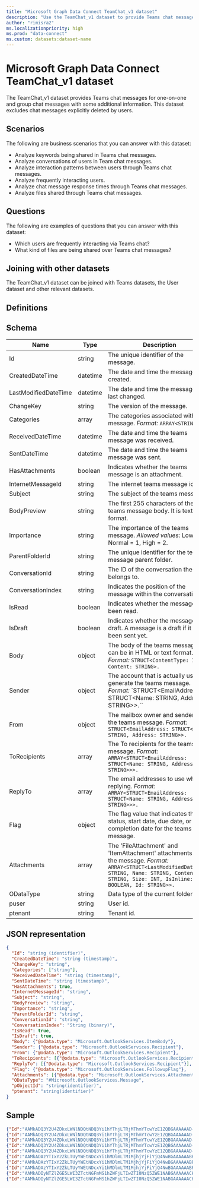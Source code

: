 ```yaml
---
title: "Microsoft Graph Data Connect TeamChat_v1 dataset"
description: "Use the TeamChat_v1 dataset to provide Teams chat messages for one-on-one and group chat messages."
author: "rimisra2"
ms.localizationpriority: high
ms.prod: "data-connect"
ms.custom: datasets:dataset-name
---
```


# Microsoft Graph Data Connect TeamChat_v1 dataset

The TeamChat_v1 dataset provides Teams chat messages for one-on-one and group chat messages with some additional information. This dataset excludes chat messages explicitly deleted by users.

## Scenarios

The following are business scenarios that you can answer with this dataset:

- Analyze keywords being shared in Teams chat messages.
- Analyze conversations of users in Team chat messages.
- Analyze interaction patterns between users through Teams chat messages.
- Analyze frequently interacting users.
- Analyze chat message response times through Teams chat messages.
- Analyze files shared through Teams chat messages.

## Questions

The following are examples of questions that you can answer with this dataset:

- Which users are frequently interacting via Teams chat?
- What kind of files are being shared over Teams chat messages?

## Joining with other datasets

The TeamChat_v1 dataset can be joined with Teams datasets, the User dataset and other relevant datasets.

## Definitions


## Schema


| Name  | Type  |  Description  |  FilterOptions  |  FilterType  |
| ----------- | ----------- | ----------- | ----------- | ----------- |
| Id |  string |  The unique identifier of the message. | No |  None | 
| CreatedDateTime |  datetime |  The date and time the message was created. |  Yes | Date | 
| LastModifiedDateTime |  datetime |  The date and time the message was last changed. |  Yes | Date | 
| ChangeKey |  string  | The version of the message. |  No |  None | 
| Categories |  array |  The categories associated with the message. *Format:* `ARRAY<STRING>.` |  No |  None | 
| ReceivedDateTime |  datetime |  The date and time the teams message was received. |  Yes |  Date |
| SentDateTime |  datetime |  The date and time the teams message was sent. |  Yes |  Date | 
| HasAttachments |  boolean |  Indicates whether the teams message is an attachment. |  No |  None | 
| InternetMessageId |  string |  The internet teams message id. |  No |  None | 
| Subject |  string |  The subject of the teams message. |  No |  None | 
| BodyPreview |  string |  The first 255 characters of the teams message body. It is text format. |  No |  None | 
| Importance |  string | The importance of the teams message. *Allowed values:* Low = 0, Normal = 1, High = 2. |  No |  None | 
| ParentFolderId |  string |  The unique identifier for the teams message parent folder. | No |  None | 
| ConversationId |  string |  The ID of the conversation the email belongs to. | No |  None | 
| ConversationIndex |  string | Indicates the position of the message within the conversation. |  No | None | 
| IsRead |  boolean |  Indicates whether the message has been read. |  No | None | 
| IsDraft | boolean |  Indicates whether the message is a draft. A message is a draft if it hasn’t been sent yet. | No | None |
| Body | object |  The body of the teams message. It can be in HTML or text format. *Format:* `STRUCT<ContentType: INT32, Content: STRING>.` | No |  None |
| Sender | object |  The account that is actually used to generate the teams message. *Format:* `STRUCT<EmailAddress: STRUCT<Name: STRING, Address: STRING>>.`` | No | None |
| From | object |  The mailbox owner and sender of the teams message. *Format:* `STRUCT<EmailAddress: STRUCT<Name: STRING, Address: STRING>>.` | No |  None |
| ToRecipients | array  | The To recipients for the teams message. *Format:* `ARRAY<STRUCT<EmailAddress: STRUCT<Name: STRING, Address: STRING>>>.` | No |  None |
| ReplyTo | array | The email addresses to use when replying. *Format:* `ARRAY<STRUCT<EmailAddress: STRUCT<Name: STRING, Address: STRING>>>.` | No |  None |
| Flag | object | The flag value that indicates the status, start date, due date, or completion date for the teams message. | No | None |
| Attachments | array | The 'FileAttachment' and 'ItemAttachment' attachments for the message. *Format:* `ARRAY<STRUCT<LastModifiedDateTime: STRING, Name: STRING, ContentType: STRING, Size: INT, IsInline: BOOLEAN, Id: STRING>>.`  | No | None |
| ODataType  | string | Data type of the current folder. | No | None |
| puser | string |  User id. | No |  None |
| ptenant | string |   Tenant id. | No  |  None |

## JSON representation

```json
{
  "Id": "string (identifier)",
  "CreatedDateTime": "string (timestamp)",
  "ChangeKey": "string",
  "Categories": ["string"],
  "ReceivedDateTime": "string (timestamp)",
  "SentDateTime": "string (timestamp)",
  "HasAttachments": true,
  "InternetMessageId": "string",
  "Subject": "string",
  "BodyPreview": "string",
  "Importance": "string",
  "ParentFolderId": "string",
  "ConversationId": "string",
  "ConversationIndex": "String (binary)",
  "IsRead": true,
  "IsDraft": true,
  "Body": {"@odata.type": "Microsoft.OutlookServices.ItemBody"},  
  "Sender": {"@odata.type": "Microsoft.OutlookServices.Recipient"},
  "From": {"@odata.type": "Microsoft.OutlookServices.Recipient"},
  "ToRecipients": [{"@odata.type": "Microsoft.OutlookServices.Recipient"}],
  "ReplyTo": [{"@odata.type": "Microsoft.OutlookServices.Recipient"}],
  "Flag": {"@odata.type": "Microsoft.OutlookServices.FollowupFlag"},
  "Attachments": [{"@odata.type": "Microsoft.OutlookServices.Attachment"}],
  "ODataType": "#Microsoft.OutlookServices.Message",
  "pObjectId": "string(identifier)",
  "ptenant": "string(identifier)"
}   
```

## Sample 


```json
{"Id":"AAMkADQ3Y2U4ZDkxLWNlNDQtNDQ3Yi1hYThjLTRjMThmYTcwYzE1ZQBGAAAAAAD-UfkfMt6YQJu0uJ3YDpmhBwBZ8R1Q_NixQ4JomsSKP1URAAAAAAFBAABZ8R1Q_NixQ4JomsSKP1URAAAAAYikAAA=","CreatedDateTime":"2021-05-05T18:38:45Z","LastModifiedDateTime":"2021-05-05T18:38:46Z","ChangeKey":"CQAAABYAAABZ8R1Q+NixQ4JomsSKP1URAAAAACcN","Categories": "[\"Orange Category\", \"Green Category\", \"Blue Category\"]","ReceivedDateTime":"2021-05-05T18:38:44Z","SentDateTime":"2021-05-05T18:38:44Z","HasAttachments":false,"InternetMessageId":"1620239924329","Subject":"RE: Meeting","BodyPreview":"Hi Megan. Were you able to finalize our team offsite agenda?","Importance":"Normal","ParentFolderId":"AAMkADQ3Y2U4ZDkxLWNlNDQtNDQ3Yi1hYThjLTRjMThmYTcwYzE1ZQAuAAAAAAD-UfkfMt6YQJu0uJ3YDpmhAQBZ8R1Q_NixQ4JomsSKP1URAAAAAAFBAAA=","ConversationId":"AAQkADQ3Y2U4ZDkxLWNlNDQtNDQ3Yi1hYThjLTRjMThmYTcwYzE1ZQAQAGJWUSDmsfcg_x9jLboVltc=","ConversationIndex":"AQHXQd3gYlZRIOax9yD7H2MtuhWW1w==","IsRead":true,"IsDraft":false,"Body":{"ContentType":"Microsoft.OutlookServices.BodyType'HTML'","Content":"<html><head>\r\n<meta http-equiv=\"Content-Type\" content=\"text/html; charset=utf-8\"><meta content=\"text/html; charset=us-ascii\"></head><body>Hi Megan. Were you able to finalize our team offsite agenda? </body></html>"},"Sender":{"EmailAddress":{"Name":"Patti Fernandez","Address":"PattiF@M365x413676.OnMicrosoft.com"}},"From":{"EmailAddress":{"Name":"Patti Fernandez","Address":"PattiF@M365x413676.OnMicrosoft.com"}},"ToRecipients":[{"EmailAddress":{"Name":"Megan Bowen","Address":"MeganB@M365x413676.OnMicrosoft.com"}}],"ReplyTo":"[{ \"EmailAddress\": { \"Name\": \"John Doe\", \"Address\": \"johnd@contoso.com\" } }]","Flag":{"FlagStatus":"Microsoft.OutlookServices.FollowupFlagStatus'NotFlagged'"},"Attachments":[],"ODataType":"#Microsoft.OutlookServices.Message","puser":"0a863fbf-47f5-4e3f-9b0b-0bfaec763723","ptenant":"82100b66-ace5-4bd1-a137-f11432b93451" }
{"Id":"AAMkADQ3Y2U4ZDkxLWNlNDQtNDQ3Yi1hYThjLTRjMThmYTcwYzE1ZQBGAAAAAAD-UfkfMt6YQJu0uJ3YDpmhBwBZ8R1Q_NixQ4JomsSKP1URAAAAAAFBAABZ8R1Q_NixQ4JomsSKP1URAAAAAYilAAA=","CreatedDateTime":"2021-05-05T18:38:45Z","LastModifiedDateTime":"2021-05-05T18:38:46Z","ChangeKey":"CQAAABYAAABZ8R1Q+NixQ4JomsSKP1URAAAAACcL","Categories":[],"ReceivedDateTime":"2021-05-05T18:38:44Z","SentDateTime":"2021-05-05T18:38:44Z","HasAttachments":false,"InternetMessageId":"1620239924666","Subject":"","BodyPreview":"Hi Patti. It's about done.","Importance":"Normal","ParentFolderId":"AAMkADQ3Y2U4ZDkxLWNlNDQtNDQ3Yi1hYThjLTRjMThmYTcwYzE1ZQAuAAAAAAD-UfkfMt6YQJu0uJ3YDpmhAQBZ8R1Q_NixQ4JomsSKP1URAAAAAAFBAAA=","ConversationId":"AAQkADQ3Y2U4ZDkxLWNlNDQtNDQ3Yi1hYThjLTRjMThmYTcwYzE1ZQAQAMRD8QI2TRoGMaHlTEfVu6A=","ConversationIndex":"AQHXQd3gxEPxAjZNGgYxoeVMR9W7oA==","IsRead":true,"IsDraft":false,"Body":{"ContentType":"Microsoft.OutlookServices.BodyType'HTML'","Content":"<html><head>\r\n<meta http-equiv=\"Content-Type\" content=\"text/html; charset=utf-8\"><meta content=\"text/html; charset=us-ascii\"></head><body>Hi Patti. It's about done. </body></html>"},"Sender":{"EmailAddress":{"Name":"Megan Bowen","Address":"MeganB@M365x413676.OnMicrosoft.com"}},"From":{"EmailAddress":{"Name":"Megan Bowen","Address":"MeganB@M365x413676.OnMicrosoft.com"}},"ToRecipients":[{"EmailAddress":{"Name":"Patti Fernandez","Address":"PattiF@M365x413676.OnMicrosoft.com"}}],"ReplyTo":[],"Flag":{"FlagStatus":"Microsoft.OutlookServices.FollowupFlagStatus'NotFlagged'"},"Attachments":[],"ODataType":"#Microsoft.OutlookServices.Message","puser":"0a863fbf-47f5-4e3f-9b0b-0bfaec763723","ptenant":"82100b66-ace5-4bd1-a137-f11432b93451"}
{"Id":"AAMkADQ3Y2U4ZDkxLWNlNDQtNDQ3Yi1hYThjLTRjMThmYTcwYzE1ZQBGAAAAAAD-UfkfMt6YQJu0uJ3YDpmhBwBZ8R1Q_NixQ4JomsSKP1URAAAAAAFBAABZ8R1Q_NixQ4JomsSKP1URAAAAAYimAAA=","CreatedDateTime":"2021-05-05T18:38:51Z","LastModifiedDateTime":"2021-05-05T18:38:52Z","ChangeKey":"CQAAABYAAABZ8R1Q+NixQ4JomsSKP1URAAAAACch","Categories":[],"ReceivedDateTime":"2021-05-05T18:38:50Z","SentDateTime":"2021-05-05T18:38:50Z","HasAttachments":false,"InternetMessageId":"1620239930591","Subject":"","BodyPreview":"Good work Megan! Excited for online yoga! I'd say this is good. Let's go ahead and announce to the rest of the team.","Importance":"Normal","ParentFolderId":"AAMkADQ3Y2U4ZDkxLWNlNDQtNDQ3Yi1hYThjLTRjMThmYTcwYzE1ZQAuAAAAAAD-UfkfMt6YQJu0uJ3YDpmhAQBZ8R1Q_NixQ4JomsSKP1URAAAAAAFBAAA=","ConversationId":"AAQkADQ3Y2U4ZDkxLWNlNDQtNDQ3Yi1hYThjLTRjMThmYTcwYzE1ZQAQAGFJCxEOpE8V5sJsZ4NuI6k=","ConversationIndex":"AQHXQd3kYUkLEQ6kTxXmwmxng24jqQ==","IsRead":true,"IsDraft":false,"Body":{"ContentType":"Microsoft.OutlookServices.BodyType'HTML'","Content":"<html><head>\r\n<meta http-equiv=\"Content-Type\" content=\"text/html; charset=utf-8\"><meta content=\"text/html; charset=us-ascii\"></head><body>Good work Megan! Excited for online yoga! I'd say this is good. Let's go ahead and announce to the rest of the team. </body></html>"},"Sender":{"EmailAddress":{"Name":"Patti Fernandez","Address":"PattiF@M365x413676.OnMicrosoft.com"}},"From":{"EmailAddress":{"Name":"Patti Fernandez","Address":"PattiF@M365x413676.OnMicrosoft.com"}},"ToRecipients":[{"EmailAddress":{"Name":"Megan Bowen","Address":"MeganB@M365x413676.OnMicrosoft.com"}}],"ReplyTo":[],"Flag":{"FlagStatus":"Microsoft.OutlookServices.FollowupFlagStatus'NotFlagged'"},"Attachments":[],"ODataType":"#Microsoft.OutlookServices.Message","puser":"0a863fbf-47f5-4e3f-9b0b-0bfaec763723","ptenant":"82100b66-ace5-4bd1-a137-f11432b93451"}
{"Id":"AAMkADQ3Y2U4ZDkxLWNlNDQtNDQ3Yi1hYThjLTRjMThmYTcwYzE1ZQBGAAAAAAD-UfkfMt6YQJu0uJ3YDpmhBwBZ8R1Q_NixQ4JomsSKP1URAAAAAAFBAABZ8R1Q_NixQ4JomsSKP1URAAAAAYinAAA=","CreatedDateTime":"2021-05-05T18:38:51Z","LastModifiedDateTime":"2021-05-05T18:38:52Z","ChangeKey":"CQAAABYAAABZ8R1Q+NixQ4JomsSKP1URAAAAACcj","Categories":[],"ReceivedDateTime":"2021-05-05T18:38:49Z","SentDateTime":"2021-05-05T18:38:49Z","HasAttachments":true,"InternetMessageId":"1620239929782","Subject":"","BodyPreview":"Here's the agenda. *attachment*","Importance":"Normal","ParentFolderId":"AAMkADQ3Y2U4ZDkxLWNlNDQtNDQ3Yi1hYThjLTRjMThmYTcwYzE1ZQAuAAAAAAD-UfkfMt6YQJu0uJ3YDpmhAQBZ8R1Q_NixQ4JomsSKP1URAAAAAAFBAAA=","ConversationId":"AAQkADQ3Y2U4ZDkxLWNlNDQtNDQ3Yi1hYThjLTRjMThmYTcwYzE1ZQAQAG8n_kzcdY2zkDARfGDW0Jk=","ConversationIndex":"AQHXQd3jbyf6TNx1jbOQMBF8YNbQmQ==","IsRead":true,"IsDraft":false,"Body":{"ContentType":"Microsoft.OutlookServices.BodyType'HTML'","Content":"<html><head>\r\n<meta http-equiv=\"Content-Type\" content=\"text/html; charset=utf-8\"><meta content=\"text/html; charset=us-ascii\"></head><body><div id=\"OwaReferenceAttachments\" style=\"display:none; visibility:hidden\"><div style=\"display:none; visibility:hidden\"><a href=\"https://m365x413676-my.sharepoint.com/personal/meganb_m365x413676_onmicrosoft_com/Documents/Microsoft%20Teams%20Chat%20Files/Offsite%20Agenda.png\" target=\"_blank\" style=\"text-decoration:none; margin:0px; font-size:14px; font-family:'Segoe UI','Segoe WP','Segoe UI WPC',Tahoma,Arial,sans-serif; color:rgb(0,114,198)\">Offsite Agenda.png<img width=\"0\" height=\"0\" src=\"dummy.jpg\" originalsrc=\"cid:cc782c08-b87b-4e67-b563-d10344ea7feb\" title=\"Offsite Agenda.png\" style=\"visibility:hidden; border:0px; display:none\"></a></div></div><div id=\"OwaReferenceAttachmentsEnd\" style=\"display:none; visibility:hidden\"></div>Here's the agenda. *attachment* </body></html>"},"Sender":{"EmailAddress":{"Name":"Megan Bowen","Address":"MeganB@M365x413676.OnMicrosoft.com"}},"From":{"EmailAddress":{"Name":"Megan Bowen","Address":"MeganB@M365x413676.OnMicrosoft.com"}},"ToRecipients":[{"EmailAddress":{"Name":"Patti Fernandez","Address":"PattiF@M365x413676.OnMicrosoft.com"}}],"ReplyTo":[],"Flag":{"FlagStatus":"Microsoft.OutlookServices.FollowupFlagStatus'NotFlagged'"},"Attachments":[{"Id":"AAMkADQ3Y2U4ZDkxLWNlNDQtNDQ3Yi1hYThjLTRjMThmYTcwYzE1ZQBGAAAAAAD-UfkfMt6YQJu0uJ3YDpmhBwBZ8R1Q_NixQ4JomsSKP1URAAAAAAFBAABZ8R1Q_NixQ4JomsSKP1URAAAAAYinAAABEgAQAMr27Up2rM5Nhc7fEa5aark=","LastModifiedDateTime":"2021-05-05T18:38:51Z","Name":"Offsite Agenda.png","ContentType":"image/png","Size":600,"IsInline":true,"ODataType":"#Microsoft.OutlookServices.ReferenceAttachment"}],"ODataType":"#Microsoft.OutlookServices.Message","puser":"0a863fbf-47f5-4e3f-9b0b-0bfaec763723","ptenant":"82100b66-ace5-4bd1-a137-f11432b93451"}
{"Id":"AAMkADQ3Y2U4ZDkxLWNlNDQtNDQ3Yi1hYThjLTRjMThmYTcwYzE1ZQBGAAAAAAD-UfkfMt6YQJu0uJ3YDpmhBwBZ8R1Q_NixQ4JomsSKP1URAAAAAAFBAABZ8R1Q_NixQ4JomsSKP1URAAAAAYioAAA=","CreatedDateTime":"2021-05-05T18:38:51Z","LastModifiedDateTime":"2021-05-05T18:38:53Z","ChangeKey":"CQAAABYAAABZ8R1Q+NixQ4JomsSKP1URAAAAACcm","Categories":[],"ReceivedDateTime":"2021-05-05T18:38:50Z","SentDateTime":"2021-05-05T18:38:50Z","HasAttachments":false,"InternetMessageId":"1620239930147","Subject":"","BodyPreview":"Namaste\r\n9:30A Yoga & guided meditation\r\n10:00A Kickoff & announcements\r\n10:30A Team exercise\r\n10:40A Setting an intention\r\n10:50A Break\r\n\r\n2021 roadmap\r\n11:05A Goalsetting & brainstorming\r\n11:35A Defining & prioritizing\r\n12:05A Group breakouts\r\n12:30A Lu","Importance":"Normal","ParentFolderId":"AAMkADQ3Y2U4ZDkxLWNlNDQtNDQ3Yi1hYThjLTRjMThmYTcwYzE1ZQAuAAAAAAD-UfkfMt6YQJu0uJ3YDpmhAQBZ8R1Q_NixQ4JomsSKP1URAAAAAAFBAAA=","ConversationId":"AAQkADQ3Y2U4ZDkxLWNlNDQtNDQ3Yi1hYThjLTRjMThmYTcwYzE1ZQAQABNbRfbuhGLtiQGxQ7-DunY=","ConversationIndex":"AQHXQd3kE1tF9u6EYu2JAbFDv8O6dg==","IsRead":true,"IsDraft":false,"Body":{"ContentType":"Microsoft.OutlookServices.BodyType'HTML'","Content":"<html><head>\r\n<meta http-equiv=\"Content-Type\" content=\"text/html; charset=utf-8\"><meta content=\"text/html; charset=us-ascii\"></head><body><strong>Namaste</strong><br>9:30A Yoga &amp; guided meditation<br>10:00A Kickoff &amp; announcements<br>10:30A Team exercise<br>10:40A Setting an intention<br>10:50A Break<br><br><strong>2021 roadmap</strong><br>11:05A Goalsetting &amp; brainstorming<br>11:35A Defining &amp; prioritizing<br>12:05A Group breakouts<br>12:30A Lunch &amp; virtual dance party<br><br><strong>Paving the way</strong><br>1:30P Goal mapping<br>2:00P Iteration<br>2:35P Share back &amp; discussion<br>3:35P Maps closure<br><br><strong>Closing</strong><br>4:10P Speeches &amp; recognition<br>5:00P Happy hour<br><br><strong>The Future</strong><br>4:10pm What does this all mean? 35 minutes<br>5:00pm Happy Hour (60 minutes)<br></body></html>"},"Sender":{"EmailAddress":{"Name":"Megan Bowen","Address":"MeganB@M365x413676.OnMicrosoft.com"}},"From":{"EmailAddress":{"Name":"Megan Bowen","Address":"MeganB@M365x413676.OnMicrosoft.com"}},"ToRecipients":[{"EmailAddress":{"Name":"Patti Fernandez","Address":"PattiF@M365x413676.OnMicrosoft.com"}}],"ReplyTo":[],"Flag":{"FlagStatus":"Microsoft.OutlookServices.FollowupFlagStatus'NotFlagged'"},"Attachments":[],"ODataType":"#Microsoft.OutlookServices.Message","puser":"0a863fbf-47f5-4e3f-9b0b-0bfaec763723","ptenant":"82100b66-ace5-4bd1-a137-f11432b93451"}
{"Id":"AAMkADAzYTIxY2ZkLTUyYWEtNDcxYi1hMDlmLTM1MjhjYjFiYjQ4NwBGAAAAAABRedvAfKlvSp0pklQljCtYBwAG6ILvJoObRa973YtplcVEAAAAAAFOAAAG6ILvJoObRa973YtplcVEAAAAAP3MAAA=","CreatedDateTime":"2021-05-05T18:30:18Z","LastModifiedDateTime":"2021-05-05T18:30:37Z","ChangeKey":"CQAAABYAAAAG6ILvJoObRa973YtplcVEAAAAACWy","Categories":[],"ReceivedDateTime":"2021-05-05T18:30:07Z","SentDateTime":"2021-05-05T18:30:07Z","HasAttachments":true,"InternetMessageId":"1620239407317","Subject":"","BodyPreview":"Please give final review by EOD so we can push to publishing","Importance":"Normal","ParentFolderId":"AAMkADAzYTIxY2ZkLTUyYWEtNDcxYi1hMDlmLTM1MjhjYjFiYjQ4NwAuAAAAAABRedvAfKlvSp0pklQljCtYAQAG6ILvJoObRa973YtplcVEAAAAAAFOAAA=","ConversationId":"AAQkADAzYTIxY2ZkLTUyYWEtNDcxYi1hMDlmLTM1MjhjYjFiYjQ4NwAQAAEg_WJ8lKF-wKvYyO6GToU=","ConversationIndex":"AQHXQdysASD5YnyUoX/Aq9jI7oZOhQ==","IsRead":true,"IsDraft":false,"Body":{"ContentType":"Microsoft.OutlookServices.BodyType'HTML'","Content":"<html><head>\r\n<meta http-equiv=\"Content-Type\" content=\"text/html; charset=utf-8\"><meta content=\"text/html; charset=us-ascii\"></head><body><div id=\"OwaReferenceAttachments\" style=\"display:none; visibility:hidden\"><div style=\"display:none; visibility:hidden\"><a href=\"https://m365x413676-my.sharepoint.com/personal/alexw_m365x413676_onmicrosoft_com/Documents/Microsoft%20Teams%20Chat%20Files/Contoso%20NextGen%20Camera%20Product%20Planning.docx\" target=\"_blank\" style=\"text-decoration:none; margin:0px; font-size:14px; font-family:'Segoe UI','Segoe WP','Segoe UI WPC',Tahoma,Arial,sans-serif; color:rgb(0,114,198)\">Contoso NextGen Camera Product Planning.docx<img width=\"0\" height=\"0\" src=\"dummy.jpg\" originalsrc=\"cid:47cad2f9-66c9-4b5a-9150-e9158d718c72\" title=\"Contoso NextGen Camera Product Planning.docx\" style=\"visibility:hidden; border:0px; display:none\"></a></div></div><div id=\"OwaReferenceAttachmentsEnd\" style=\"display:none; visibility:hidden\"></div>Please give final review by EOD so we can push to publishing </body></html>"},"Sender":{"EmailAddress":{"Name":"Alex Wilber","Address":"AlexW@M365x413676.OnMicrosoft.com"}},"From":{"EmailAddress":{"Name":"Alex Wilber","Address":"AlexW@M365x413676.OnMicrosoft.com"}},"ToRecipients":[{"EmailAddress":{"Name":"Megan Bowen","Address":"MeganB@M365x413676.OnMicrosoft.com"}}],"ReplyTo":[],"Flag":{"FlagStatus":"Microsoft.OutlookServices.FollowupFlagStatus'NotFlagged'"},"Attachments":[{"Id":"AAMkADAzYTIxY2ZkLTUyYWEtNDcxYi1hMDlmLTM1MjhjYjFiYjQ4NwBGAAAAAABRedvAfKlvSp0pklQljCtYBwAG6ILvJoObRa973YtplcVEAAAAAAFOAAAG6ILvJoObRa973YtplcVEAAAAAP3MAAABEgAQAFdFRCIQHvRGrQ1sL9Id5io=","LastModifiedDateTime":"2021-05-05T18:30:18Z","Name":"Contoso NextGen Camera Product Planning.docx","ContentType":"application/vnd.openxmlformats-officedocument.wordprocessingml.document","Size":890,"IsInline":true,"ODataType":"#Microsoft.OutlookServices.ReferenceAttachment"}],"ODataType":"#Microsoft.OutlookServices.Message","puser":"0d83c6c7-2d2f-4c02-9cf9-c405ade49a1a","ptenant":"82100b66-ace5-4bd1-a137-f11432b93451"}
{"Id":"AAMkADAzYTIxY2ZkLTUyYWEtNDcxYi1hMDlmLTM1MjhjYjFiYjQ4NwBGAAAAAABRedvAfKlvSp0pklQljCtYBwAG6ILvJoObRa973YtplcVEAAAAAAFOAAAG6ILvJoObRa973YtplcVEAAAAAP3NAAA=","CreatedDateTime":"2021-05-05T18:37:47Z","LastModifiedDateTime":"2021-05-05T18:37:48Z","ChangeKey":"CQAAABYAAAAG6ILvJoObRa973YtplcVEAAAAACqx","Categories":[],"ReceivedDateTime":"2021-05-05T18:37:45Z","SentDateTime":"2021-05-05T18:37:45Z","HasAttachments":false,"InternetMessageId":"1620239865698","Subject":"","BodyPreview":"Hey there. We just received a UI Power App design request from a client. Would anyone here have any bandwidth to take this on? This is based off an existing app, and we would only need to make updates to the UI.","Importance":"Normal","ParentFolderId":"AAMkADAzYTIxY2ZkLTUyYWEtNDcxYi1hMDlmLTM1MjhjYjFiYjQ4NwAuAAAAAABRedvAfKlvSp0pklQljCtYAQAG6ILvJoObRa973YtplcVEAAAAAAFOAAA=","ConversationId":"AAQkADAzYTIxY2ZkLTUyYWEtNDcxYi1hMDlmLTM1MjhjYjFiYjQ4NwAQACNMLpdNu3W7AZ7xFmsKXcw=","ConversationIndex":"AQHXQd29I0wul027dbsBnvEWawpdzA==","IsRead":true,"IsDraft":false,"Body":{"ContentType":"Microsoft.OutlookServices.BodyType'HTML'","Content":"<html><head>\r\n<meta http-equiv=\"Content-Type\" content=\"text/html; charset=utf-8\"><meta content=\"text/html; charset=us-ascii\"></head><body>Hey there. We just received a UI Power App design request from a client. Would anyone here have any bandwidth to take this on? This is based off an existing app, and we would only need to make updates to the UI. </body></html>"},"Sender":{"EmailAddress":{"Name":"Christie Cline","Address":"ChristieC@M365x413676.OnMicrosoft.com"}},"From":{"EmailAddress":{"Name":"Christie Cline","Address":"ChristieC@M365x413676.OnMicrosoft.com"}},"ToRecipients":[{"EmailAddress":{"Name":"Alex Wilber","Address":"AlexW@M365x413676.OnMicrosoft.com"}},{"EmailAddress":{"Name":"Irvin Sayers","Address":"IrvinS@M365x413676.OnMicrosoft.com"}},{"EmailAddress":{"Name":"Johanna Lorenz","Address":"JohannaL@M365x413676.OnMicrosoft.com"}},{"EmailAddress":{"Name":"Lynne Robbins","Address":"LynneR@M365x413676.OnMicrosoft.com"}},{"EmailAddress":{"Name":"Megan Bowen","Address":"MeganB@M365x413676.OnMicrosoft.com"}}],"ReplyTo":[],"Flag":{"FlagStatus":"Microsoft.OutlookServices.FollowupFlagStatus'NotFlagged'"},"Attachments":[],"ODataType":"#Microsoft.OutlookServices.Message","puser":"0d83c6c7-2d2f-4c02-9cf9-c405ade49a1a","ptenant":"82100b66-ace5-4bd1-a137-f11432b93451"}
{"Id":"AAMkADAzYTIxY2ZkLTUyYWEtNDcxYi1hMDlmLTM1MjhjYjFiYjQ4NwBGAAAAAABRedvAfKlvSp0pklQljCtYBwAG6ILvJoObRa973YtplcVEAAAAAAFOAAAG6ILvJoObRa973YtplcVEAAAAAP3OAAA=","CreatedDateTime":"2021-05-05T18:37:47Z","LastModifiedDateTime":"2021-05-05T18:37:48Z","ChangeKey":"CQAAABYAAAAG6ILvJoObRa973YtplcVEAAAAACq0","Categories":[],"ReceivedDateTime":"2021-05-05T18:37:46Z","SentDateTime":"2021-05-05T18:37:46Z","HasAttachments":false,"InternetMessageId":"1620239866179","Subject":"","BodyPreview":"Christie, I have bandwidth this week. Shall we hop on a quick call to discuss?","Importance":"Normal","ParentFolderId":"AAMkADAzYTIxY2ZkLTUyYWEtNDcxYi1hMDlmLTM1MjhjYjFiYjQ4NwAuAAAAAABRedvAfKlvSp0pklQljCtYAQAG6ILvJoObRa973YtplcVEAAAAAAFOAAA=","ConversationId":"AAQkADAzYTIxY2ZkLTUyYWEtNDcxYi1hMDlmLTM1MjhjYjFiYjQ4NwAQABA8ly5T_yUK92It3S0E9ek=","ConversationIndex":"AQHXQd29EDyXLlP7JQr3Yi3dLQT16Q==","IsRead":true,"IsDraft":false,"Body":{"ContentType":"Microsoft.OutlookServices.BodyType'HTML'","Content":"<html><head>\r\n<meta http-equiv=\"Content-Type\" content=\"text/html; charset=utf-8\"><meta content=\"text/html; charset=us-ascii\"></head><body>Christie, I have bandwidth this week. Shall we hop on a quick call to discuss? </body></html>"},"Sender":{"EmailAddress":{"Name":"Johanna Lorenz","Address":"JohannaL@M365x413676.OnMicrosoft.com"}},"From":{"EmailAddress":{"Name":"Johanna Lorenz","Address":"JohannaL@M365x413676.OnMicrosoft.com"}},"ToRecipients":[{"EmailAddress":{"Name":"Alex Wilber","Address":"AlexW@M365x413676.OnMicrosoft.com"}},{"EmailAddress":{"Name":"Christie Cline","Address":"ChristieC@M365x413676.OnMicrosoft.com"}},{"EmailAddress":{"Name":"Irvin Sayers","Address":"IrvinS@M365x413676.OnMicrosoft.com"}},{"EmailAddress":{"Name":"Lynne Robbins","Address":"LynneR@M365x413676.OnMicrosoft.com"}},{"EmailAddress":{"Name":"Megan Bowen","Address":"MeganB@M365x413676.OnMicrosoft.com"}}],"ReplyTo":[],"Flag":{"FlagStatus":"Microsoft.OutlookServices.FollowupFlagStatus'NotFlagged'"},"Attachments":[],"ODataType":"#Microsoft.OutlookServices.Message","puser":"0d83c6c7-2d2f-4c02-9cf9-c405ade49a1a","ptenant":"82100b66-ace5-4bd1-a137-f11432b93451"}
{"Id":"AAMkADIyNTZlZGE5LWI3ZTctNGFmMS1hZWFjLTIwZTI0NzQ5ZWE1NABGAAAAAACH5vR8kY2rQZaGr5miyA6LBwAfFov8oJymR5Q0LAVtbwCpAAAAAAE4AAAfFov8oJymR5Q0LAVtbwCpAAAAAZLhAAA=","CreatedDateTime":"2021-05-05T18:37:36Z","LastModifiedDateTime":"2021-05-05T18:37:37Z","ChangeKey":"CQAAABYAAAAfFov8oJymR5Q0LAVtbwCpAAAAACE+","Categories":[],"ReceivedDateTime":"2021-05-05T18:37:34Z","SentDateTime":"2021-05-05T18:37:34Z","HasAttachments":false,"InternetMessageId":"1620239854868","Subject":"","BodyPreview":"Hi Team. UI/UX copy guidelines for web need to be updated by end of month. Can we hop on a quick call in the next 10 minutes to discuss? @Lynne and @Megan I am calling on you both to update our deliverable format for this. The current one is a bit outdate","Importance":"Normal","ParentFolderId":"AQMkADIyADU2ZWRhOS1iN2U3LTRhZjEtYWVhYy0yMGUyNDc0OWVhNTQALgAAA4fm9HyRjatBloavmaLIDosBAB8Wi-ygnKZHlDQsBW1vAKkAAAIBOAAAAA==","ConversationId":"AAQkADIyNTZlZGE5LWI3ZTctNGFmMS1hZWFjLTIwZTI0NzQ5ZWE1NAAQABOKEp-6JJVKPOt1oqbmXnM=","ConversationIndex":"AQHXQd23E4oSn/oklUo863WipuZecw==","IsRead":true,"IsDraft":false,"Body":{"ContentType":"Microsoft.OutlookServices.BodyType'HTML'","Content":"<html><head>\r\n<meta http-equiv=\"Content-Type\" content=\"text/html; charset=utf-8\"><meta content=\"text/html; charset=us-ascii\"></head><body>Hi Team. UI/UX copy guidelines for web need to be updated by end of month. Can we hop on a quick call in the next 10 minutes to discuss? @Lynne and @Megan I am calling on you both to update our deliverable format for this. The current one is a bit outdated. Let us know if you can meet. </body></html>"},"Sender":{"EmailAddress":{"Name":"Diego Siciliani","Address":"DiegoS@M365x413676.OnMicrosoft.com"}},"From":{"EmailAddress":{"Name":"Diego Siciliani","Address":"DiegoS@M365x413676.OnMicrosoft.com"}},"ToRecipients":[{"EmailAddress":{"Name":"Isaiah Langer","Address":"IsaiahL@M365x413676.OnMicrosoft.com"}},{"EmailAddress":{"Name":"Joni Sherman","Address":"JoniS@M365x413676.OnMicrosoft.com"}},{"EmailAddress":{"Name":"Lynne Robbins","Address":"LynneR@M365x413676.OnMicrosoft.com"}},{"EmailAddress":{"Name":"Megan Bowen","Address":"MeganB@M365x413676.OnMicrosoft.com"}},{"EmailAddress":{"Name":"Miriam Graham","Address":"MiriamG@M365x413676.OnMicrosoft.com"}}],"ReplyTo":[],"Flag":{"FlagStatus":"Microsoft.OutlookServices.FollowupFlagStatus'NotFlagged'"},"Attachments":[],"ODataType":"#Microsoft.OutlookServices.Message","puser":"202cab7d-8fda-40c9-9585-be367e34848f","ptenant":"82100b66-ace5-4bd1-a137-f11432b93451" }
{"Id":"AAMkADIyNTZlZGE5LWI3ZTctNGFmMS1hZWFjLTIwZTI0NzQ5ZWE1NABGAAAAAACH5vR8kY2rQZaGr5miyA6LBwAfFov8oJymR5Q0LAVtbwCpAAAAAAE4AAAfFov8oJymR5Q0LAVtbwCpAAAAAZLiAAA=","CreatedDateTime":"2021-05-05T18:37:38Z","LastModifiedDateTime":"2021-05-05T18:37:39Z","ChangeKey":"CQAAABYAAAAfFov8oJymR5Q0LAVtbwCpAAAAACFG","Categories":[],"ReceivedDateTime":"2021-05-05T18:37:37Z","SentDateTime":"2021-05-05T18:37:37Z","HasAttachments":false,"InternetMessageId":"1620239857368","Subject":"","BodyPreview":"That works for me as well. Chat soon.","Importance":"Normal","ParentFolderId":"AQMkADIyADU2ZWRhOS1iN2U3LTRhZjEtYWVhYy0yMGUyNDc0OWVhNTQALgAAA4fm9HyRjatBloavmaLIDosBAB8Wi-ygnKZHlDQsBW1vAKkAAAIBOAAAAA==","ConversationId":"AAQkADIyNTZlZGE5LWI3ZTctNGFmMS1hZWFjLTIwZTI0NzQ5ZWE1NAAQAHNO1uvexptkFtCPIAPrFLU=","ConversationIndex":"AQHXQd24c07W697Gm2QW0I8gA+sUtQ==","IsRead":true,"IsDraft":false,"Body":{"ContentType":"Microsoft.OutlookServices.BodyType'HTML'","Content":"<html><head>\r\n<meta http-equiv=\"Content-Type\" content=\"text/html; charset=utf-8\"><meta content=\"text/html; charset=us-ascii\"></head><body>That works for me as well. Chat soon. </body></html>"},"Sender":{"EmailAddress":{"Name":"Lynne Robbins","Address":"LynneR@M365x413676.OnMicrosoft.com"}},"From":{"EmailAddress":{"Name":"Lynne Robbins","Address":"LynneR@M365x413676.OnMicrosoft.com"}},"ToRecipients":[{"EmailAddress":{"Name":"Diego Siciliani","Address":"DiegoS@M365x413676.OnMicrosoft.com"}},{"EmailAddress":{"Name":"Isaiah Langer","Address":"IsaiahL@M365x413676.OnMicrosoft.com"}},{"EmailAddress":{"Name":"Joni Sherman","Address":"JoniS@M365x413676.OnMicrosoft.com"}},{"EmailAddress":{"Name":"Megan Bowen","Address":"MeganB@M365x413676.OnMicrosoft.com"}},{"EmailAddress":{"Name":"Miriam Graham","Address":"MiriamG@M365x413676.OnMicrosoft.com"}}],"ReplyTo":[],"Flag":{"FlagStatus":"Microsoft.OutlookServices.FollowupFlagStatus'NotFlagged'"},"Attachments":[],"ODataType":"#Microsoft.OutlookServices.Message","puser":"202cab7d-8fda-40c9-9585-be367e34848f","ptenant":"82100b66-ace5-4bd1-a137-f11432b93451"}
```

